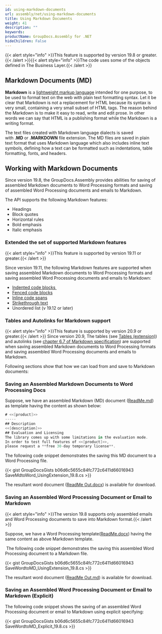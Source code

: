 ```yaml
---
id: using-markdown-documents
url: assembly/net/using-markdown-documents
title: Using Markdown Documents
weight: 41
description: ""
keywords: 
productName: GroupDocs.Assembly for .NET
hideChildren: False
---
```

{{< alert style="info" >}}This feature is supported by version 19.8 or greater.{{< /alert >}}{{< alert style="info" >}}The code uses some of the objects defined in The Business Layer.{{< /alert >}}

## Markdown Documents (MD) 

**Markdown** is a [lightweight markup language](https://en.wikipedia.org/wiki/Lightweight_markup_language) intended for one purpose, to be used to format text on the web with plain text formatting syntax. Let it be clear that Markdown is not a replacement for HTML because its syntax is very small, containing a very small subset of HTML tags. The reason behind the Markdown is to make it easy to read, write and edit prose. In other words we can say that HTML is a publishing format while the Markdown is a writing format.

The text files created with Markdown language dialects is saved with **.MD** or **.MARKDOWN** file extension. The MD files are saved in plain text format that uses Markdown language which also includes inline text symbols, defining how a text can be formatted such as indentations, table formatting, fonts, and headers.

## Working with Markdown Documents

Since version 19.8, the GroupDocs.Assembly provides abilities for saving of assembled Markdown documents to Word Processing formats and saving of assembled Word Processing documents and emails to Markdown. 

The API supports the following Markdown features:

*   Headings
*   Block quotes
*   Horizontal rules
*   Bold emphasis
*   Italic emphasis

### Extended the set of supported Markdown features

{{< alert style="info" >}}This feature is supported by version 19.11 or greater.{{< /alert >}}

Since version 19.11, the following Markdown features are supported when saving assembled Markdown documents to Word Processing formats and saving assembled Word Processing documents and emails to Markdown:

*   [Indented code blocks ](https://spec.commonmark.org/0.29/#indented-code-blocks)
*   [Fenced code blocks](https://spec.commonmark.org/0.29/#fenced-code-blocks)
*   [Inline code spans](https://spec.commonmark.org/0.29/#code-spans)
*   [Strikethrough text](https://github.com/adam-p/markdown-here/wiki/Markdown-Cheatsheet#emphasis)
*   Unordered list (v 19.12 or later)

### Tables and Autolinks for Markdown support
{{< alert style="info" >}}This feature is supported by version 20.9 or greater.{{< /alert >}}
 Since version 20.9, The tables (see [Tables (extension)](https://github.github.com/gfm/#tables-extension-)) and autolinks (see [chapter 6.7 of Markdown specification](https://spec.commonmark.org/0.28/)) are supported when saving assembled Markdown documents to Word Processing formats and saving assembled Word Processing documents and emails to Markdown.

Following sections show that how we can load from and save to Markdown documents:

### Saving an Assembled Markdown Documents to Word Processing Docs

Suppose, we have an assembled Markdown (MD) document ([ReadMe.md](attachments/85230860/85426211.md)) as template having the content as shown below:

```csharp
# <<[product]>>
-----
## Description
<<[description]>>
## Evaluation and Licensing
The library comes up with some limitations in the evaluation mode. 
In order to test full features of <<[product]>>, 
please request a **free 30-day temporary license**.
```

The following code snippet demonstrates the saving this MD document to a Word Processing file.

{{< gist GroupDocsGists b06d6c5655c84fc772c6411d66016943 SaveMdtoWord_UsingExtension_19.8.cs >}}



The resultant word document ([ReadMe Out.docx](attachments/85230860/85426210.docx)) is available for download.

### Saving an Assembled Word Processing Document or Email to Markdown

{{< alert style="info" >}}The version 19.8 supports only assembled emails and Word Processing documents to save into Markdown format.{{< /alert >}}

Suppose, we have a Word Processing template([ReadMe.docx](attachments/85230860/85426212.docx)) having the same content as above Markdown template.

 The following code snippet demonstrates the saving this assembled Word Processing document to a Markdown file.

{{< gist GroupDocsGists b06d6c5655c84fc772c6411d66016943 SaveWordtoMD_UsingExtension_19.8.cs >}}



The resultant word document ([ReadMe Out.md](attachments/85230860/85426213.md)) is available for download.

### Saving an Assembled Word Processing Document or Email to Markdown (Explicit)

The following code snippet shows the saving of an assembled Word Processing document or email to Markdown using explicit specifying:

{{< gist GroupDocsGists b06d6c5655c84fc772c6411d66016943 SaveWordtoMD_Explicit_19.8.cs >}}


